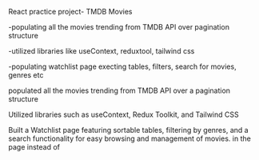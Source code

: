 

React practice project- TMDB Movies 

-populating all the movies trending from TMDB API over pagination structure

-utilized libraries like useContext, reduxtool, tailwind css 

-populating watchlist page execting tables, filters, search for movies, genres etc



populated all the movies trending from TMDB API over a pagination structure

Utilized libraries such as useContext, Redux Toolkit, and Tailwind CSS

Built a Watchlist page featuring sortable tables, filtering by genres, and a search functionality for easy browsing and management of movies.
in the page instead of 